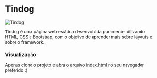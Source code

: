 # Tindog
![Tindog](https://i.ibb.co/s5Sf6nt/tindog.jpg)

Tindog é uma página web estática desenvolvida puramente utilizando HTML, CSS e Bootstrap, com o objetivo de aprender mais sobre layouts e sobre o framework.

### Visualização

Apenas clone o projeto e abra o arquivo index.html no seu navegador preferido :)

